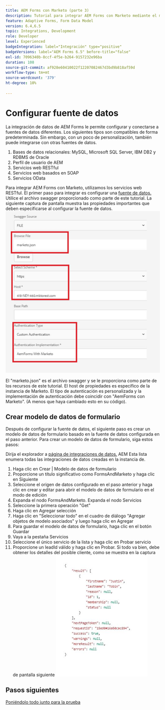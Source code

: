 ```yaml
---
title: AEM Forms con Marketo (parte 3)
description: Tutorial para integrar AEM Forms con Marketo mediante el modelo de datos de formulario de AEM Forms.
feature: Adaptive Forms, Form Data Model
version: 6.4,6.5
topic: Integrations, Development
role: Developer
level: Experienced
badgeIntegration: label="Integración" type="positive"
badgeVersions: label="AEM Forms 6.5" before-title="false"
exl-id: 7096340b-8ccf-4f5e-b264-9157232e96ba
duration: 108
source-git-commit: af928e60410022f12207082467d3bd9b818af59d
workflow-type: tm+mt
source-wordcount: '379'
ht-degree: 10%

---
```


# Configurar fuente de datos

La integración de datos de AEM Forms le permite configurar y conectarse a fuentes de datos diferentes. Los siguientes tipos son compatibles de forma predeterminada. Sin embargo, con un poco de personalización, también puede integrarse con otras fuentes de datos.

1. Bases de datos relacionales: MySQL, Microsoft SQL Server, IBM DB2 y RDBMS de Oracle
1. Perfil de usuario de AEM
1. Servicios web RESTful
1. Servicios web basados en SOAP
1. Servicios OData

Para integrar AEM Forms con Marketo, utilizamos los servicios web RESTful. El primer paso para integrar es configurar una [fuente de datos.](https://helpx.adobe.com/experience-manager/6-4/forms/using/configure-data-sources.html#ConfigureRESTfulwebservices) Utilice el archivo swagger proporcionado como parte de este tutorial. La siguiente captura de pantalla muestra las propiedades importantes que deben especificarse al configurar la fuente de datos.
![datasource](assets/datasource.jfif)

El &quot;marketo.json&quot; es el archivo swagger y se le proporciona como parte de los recursos de este tutorial.
El host de propiedades es específico de la instancia de Marketo.
El tipo de autenticación es personalizada y la implementación de autenticación debe coincidir con &quot;AemForms con Marketo&quot;. (A menos que haya cambiado esto en su código).

## Crear modelo de datos de formulario

Después de configurar la fuente de datos, el siguiente paso es crear un modelo de datos de formulario basado en la fuente de datos configurada en el paso anterior. Para crear un modelo de datos de formulario, siga estos pasos:

Dirija el explorador a [página de integraciones de datos.](http://localhost:4502/aem/forms.html/content/dam/formsanddocuments-fdm) AEM Esta lista enumera todas las integraciones de datos creadas en la instancia de.

1. Haga clic en Crear | Modelo de datos de formulario
1. Proporcione un título significativo como FormsAndMarketo y haga clic en Siguiente
1. Seleccione el origen de datos configurado en el paso anterior y haga clic en crear y editar para abrir el modelo de datos de formulario en el modo de edición
1. Expanda el nodo FormsAndMarketo. Expanda el nodo Servicios
1. Seleccione la primera operación &quot;Get&quot;
1. Haga clic en Agregar selección
1. Haga clic en &quot;Seleccionar todo&quot; en el cuadro de diálogo &quot;Agregar objetos de modelo asociados&quot; y luego haga clic en Agregar
1. Para guardar el modelo de datos de formulario, haga clic en el botón Guardar
1. Vaya a la pestaña Servicios
1. Seleccione el único servicio de la lista y haga clic en Probar servicio
1. Proporcione un leadId válido y haga clic en Probar. Si todo va bien, debe obtener los detalles del posible cliente, como se muestra en la captura de pantalla siguiente
   ![resultados de las pruebas](assets/testresults.jfif)

## Pasos siguientes

[Poniéndolo todo junto para la prueba](./part4.md)
